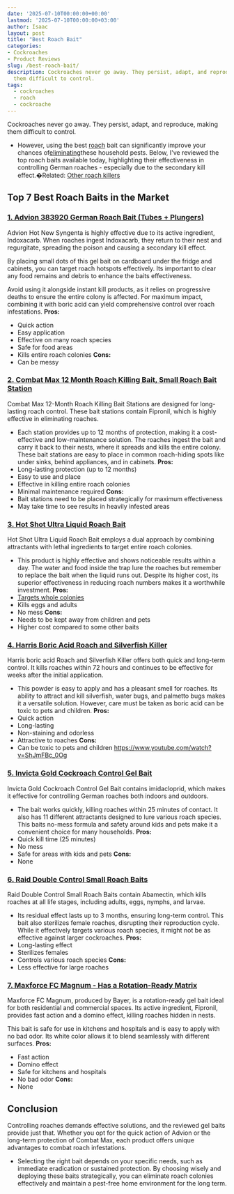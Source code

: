 ```yaml
---
date: '2025-07-10T00:00:00+00:00'
lastmod: '2025-07-10T00:00:00+03:00'
author: Isaac
layout: post
title: "Best Roach Bait"
categories:
- Cockroaches
- Product Reviews
slug: /best-roach-bait/
description: Cockroaches never go away. They persist, adapt, and reproduce, making
  them difficult to control.
tags: 
  - cockroaches
  - roach
  - cockroache
---
```

Cockroaches never go away. They persist, adapt, and reproduce, making them difficult to control.
- However, using the best [roach](/posts/best-roach-killer-for-apartments/) bait can significantly improve your chances of[eliminating](https://www.entm.purdue.edu/ants/pubs/18.pdf)these household pests.
Below, I've reviewed the top roach baits available today, highlighting their effectiveness in controlling German roaches - especially due to the secondary kill effect.�Related:
[Other roach killers](https://pestpolicy.com/best-roach-killer-for-apartments/)
## Top 7 Best Roach Baits in the Market
### [1. Advion 383920 German Roach Bait (Tubes + Plungers)](https://www.amazon.com/dp/B00730QW70?&linkCode=ll1&tag=p-policy-20&linkId=4784351070cd9c6b39ae5413388b4e41&language=en_US&ref_=as_li_ss_tl)
Advion Hot New Syngenta is highly effective due to its active ingredient, Indoxacarb. When roaches ingest Indoxacarb, they return to their nest and regurgitate, spreading the poison and causing a secondary kill effect.

By placing small dots of this gel bait on cardboard under the fridge and cabinets, you can target roach hotspots effectively. Its important to clear any food remains and debris to enhance the baits effectiveness.

Avoid using it alongside instant kill products, as it relies on progressive deaths to ensure the entire colony is affected. For maximum impact, combining it with boric acid can yield
comprehensive control
over roach infestations.
**Pros:**
- Quick action
- Easy application
- Effective on many roach species
- Safe for food areas
- Kills entire roach colonies
**Cons:**
- Can be messy
### [2. Combat Max 12 Month Roach Killing Bait, Small Roach Bait Station](https://www.amazon.com/Combat-Month-Roach-Killing-Station/dp/B000KL1LDE?psc=1&linkCode=ll1&tag=p-policy-20&linkId=1e218b724851029d0a9b5233374e16b0&language=en_US&ref_=as_li_ss_tl)
Combat Max 12-Month Roach Killing Bait Stations are designed for long-lasting roach control. These bait stations contain Fipronil, which is highly effective in eliminating roaches.
- Each station provides up to 12 months of protection, making it a cost-effective and low-maintenance solution.
The roaches ingest the bait and carry it back to their nests, where it spreads and kills the entire colony. These bait stations are easy to place in common roach-hiding spots like under sinks, behind appliances, and in cabinets.
**Pros:**
- Long-lasting protection (up to 12 months)
- Easy to use and place
- Effective in killing entire roach colonies
- Minimal maintenance required
**Cons:**
- Bait stations need to be placed strategically for maximum effectiveness
- May take time to see results in heavily infested areas
### [3. Hot Shot Ultra Liquid Roach Bait](https://www.amazon.com/dp/B001EGMZC0?th=1&linkCode=ll1&tag=p-policy-20&linkId=b9a84d946b50eca8a349d573b3a265a4&language=en_US&ref_=as_li_ss_tl)
Hot Shot Ultra Liquid Roach Bait employs a dual approach by combining attractants with lethal ingredients to target entire roach colonies.
- This product is highly effective and shows noticeable results within a day. The water and food inside the trap lure the roaches but remember to replace the bait when the liquid runs out.
Despite its higher cost, its superior effectiveness in reducing roach numbers makes it a worthwhile investment.
**Pros:**
- [Targets whole colonies](https://pestpolicy.com/how-to-get-rid-of-cockroaches/)
- Kills eggs and adults
- No mess
**Cons:**
- Needs to be kept away from children and pets
- Higher cost compared to some other baits
### [4. Harris Boric Acid Roach and Silverfish Killer](https://www.amazon.com/dp/B0026MD0G6?&linkCode=ll1&tag=p-policy-20&linkId=56876a7c91cafd521d8d3760b74e46b4&language=en_US&ref_=as_li_ss_tl)
Harris
boric acid
Roach and Silverfish Killer offers both quick and long-term control. It kills roaches within 72 hours and continues to be effective for weeks after the initial application.
- This powder is easy to apply and has a pleasant smell for roaches.
Its ability to attract and kill silverfish, water bugs, and palmetto bugs makes it a versatile solution. However, care must be taken as
boric acid
can be toxic to pets and children.
**Pros:**
- Quick action
- Long-lasting
- Non-staining and odorless
- Attractive to roaches
**Cons:**
- Can be toxic to pets and children
https://www.youtube.com/watch?v=ShJmFBc_0Og
### [5. Invicta Gold Cockroach Control Gel Bait](https://www.amazon.com/dp/B0049I6CT2?th=1&linkCode=ll1&tag=p-policy-20&linkId=9a8f689213a0231c2825f86b39e1b2bd&language=en_US&ref_=as_li_ss_tl)
Invicta Gold Cockroach Control Gel Bait contains imidacloprid, which makes it effective for controlling German roaches both indoors and outdoors.
- The bait works quickly, killing roaches within 25 minutes of contact. It also has 11 different attractants designed to lure various roach species.
This baits no-mess formula and safety around kids and pets make it a convenient choice for many households.
**Pros:**
- Quick kill time (25 minutes)
- No mess
- Safe for areas with kids and pets
**Cons:**
- None
### [6. Raid Double Control Small Roach Baits](https://www.amazon.com/dp/B0026MD0G6?&linkCode=ll1&tag=p-policy-20&linkId=4d79333d6714fa1d1808443b808670d6&language=en_US&ref_=as_li_ss_tl)
Raid Double Control Small Roach Baits contain Abamectin, which kills roaches at all life stages, including adults, eggs, nymphs, and larvae.
- Its residual effect lasts up to 3 months, ensuring long-term control. This bait also sterilizes female roaches, disrupting their reproduction cycle.
While it effectively targets various roach species, it might not be as effective against larger cockroaches.
**Pros:**
- Long-lasting effect
- Sterilizes females
- Controls various roach species
**Cons:**
- Less effective for large roaches
### [7. Maxforce FC Magnum - Has a Rotation-Ready Matrix](https://www.amazon.com/dp/B0042JCIDC?&linkCode=ll1&tag=p-policy-20&linkId=218afefe19d92d1f9f9d55fc09a80488&language=en_US&ref_=as_li_ss_tl)
Maxforce FC Magnum, produced by Bayer, is a rotation-ready gel bait ideal for both residential and commercial spaces. Its active ingredient, Fipronil, provides fast action and a domino effect, killing roaches hidden in nests.

This bait is safe for use in kitchens and hospitals and is easy to apply with no bad odor. Its white color allows it to blend seamlessly with different surfaces.
**Pros:**
- Fast action
- Domino effect
- Safe for kitchens and hospitals
- No bad odor
**Cons:**
- None
## Conclusion
Controlling roaches demands effective solutions, and the reviewed gel baits provide just that. Whether you opt for the quick action of Advion or the long-term protection of Combat Max, each product offers unique advantages to combat roach infestations.
- Selecting the right bait depends on your specific needs, such as immediate eradication or sustained protection.
By choosing wisely and deploying these baits strategically, you can eliminate roach colonies effectively and maintain a pest-free home environment for the long term.
